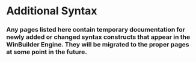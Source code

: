 # Additional Syntax #

### Any pages listed here contain temporary documentation for newly added or changed syntax constructs that appear in the WinBuilder Engine.  They will be migrated to the proper pages at some point in the future. ###